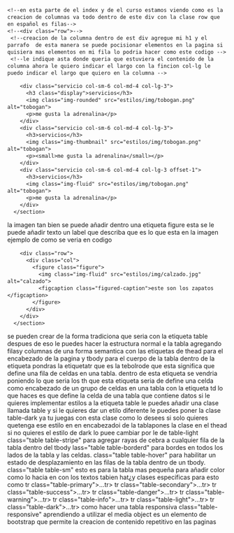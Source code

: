 
  <!--la class container lo que hace es que me va a sentrar lo que yo tenga en el bloque esto lo genera bootstrap hay otro  tipo de contenedor que es para el ancho completo que serai en container-fluid -->
<!--  <div class="container">-->
    <!--en esta parte de el index y de el curso estamos viendo como es la creacion de columnas va todo dentro de este div con la clase row que en español es filas-->
    <!--<div class="row">-->
     <!--creacion de la columna dentro de est div agregue mi h1 y el parrafo  de esta manera se puede pocisionar elementos en la pagina si quisiera mas elementos en mi fila lo podria hacer como este codigo -->
     <!--le indique asta donde queria que estuviera el contenido de la columna ahora le quiero indicar el largo con la fincion col-lg le puedo indicar el largo que quiero en la columna -->
   <!--   <div class="col-2 col-sm-4 col-lg-2">
          <h1>divertilandd</h1>
          <p>
            lorem hello hola gente como estamos el  dia de hoy
          </p>
      </div>
    </div>
  </div>-->

  <!--<div class="container">
    <div class="row">
      <div class="col columna">1</div>
      <div class="col columna">2</div>
      <div class="col columna">3</div>
      <div class="col columna">4</div>
      <div class="col columna">5</div>
      <div class="col columna">6</div>
      <div class="col columna">7</div>
      <div class="col columna">8</div>
      <div class="col columna">9</div>
      <div class="col columna">10</div>
      <div class="col columna">11</div>
      <div class="col columna">12</div>
    </div>
  </div>-->

  <!--vinculacion de el jquery para boostrap este se debe de vincular antes de vincular js -->
  <!--<script src="estilos/js/jquery.js"></script>-->
  <!--vinculacion de el popper este debe ir antes de bootstrap y despues de jquery-->
  <!--<script src="estilos/js/popper.js"></script>-->
  <!--vinculacion de el srchivo de js de bootstrap-->
  <!--<script src="estilos/js/bootstrap.min.js"></script
  con la clase de col-auto solo metoma el espacio donde esta el texto

halladiendo el offset  el offset es basicamente el espacio que se puede añadir en blanco este siempre va a añadir columnas en blanco hacia la izquierda

tipografias etiqeuta small es para poner extosa mas pequeño
clase display esta clase lo que haces es que cambia de forma Cambie de forma rápida y sensible el valor de visualización de los componentes y más con nuestras utilidades de visualización hace el los titulos mas grades

continuacion con la tipografia
etiqueta mark  es representada con un color de fondo amarillo y algo de relleno:
etiqueta del o etiqueta s lo que hacesn es tachar el texto
etiqetas para subrayar el texto la etiqueta ins y la etiqueta U
etiqueta strong lo que hace es poner el texto en negrita
etiqueta em para poner el texto en tipo italica
el texto tan bien se puede aliniar pormedi de clases
clas=" text-left"
clas=" text-center"
clas=" text-right"
clas=" text-justify"
capitalizacion de texto la capitalizacion de texto sirve para poner la primera letra de le texto en mayuscula
texto en minuscula con text-lowercase
para todo el texto en mayuscula es uppercase
clase para cambair el fondo de la letra
ejemplos de los tipos de atributos para la tipografia en codigo
   <p class="text-left font-weight">Lorem ipsum dolor sit amet.</p>
        <p class="text-right">Lorem ipsum dolor sit amet.</p>
        <p class="text-justify">Lorem ipsum dolor sit amet.</p>
        <p class="text-capitalize">Lorem ipsum dolor sit amet.</p>
        <p class="text-uppercase">Lorem ipsum dolor sit amet.</p>
        <p class="text-lowercase">Lorem ipsum dolor sit amet.</p>
        <p class="text-center">Lorem ipsum dolor sit amet consectetur adipisicing elit. Temporibus, cumque! Officiis, voluptatibus facere. Aliquam nesciunt repudiandae sit ut dolore officia provident, aut unde, velit autem libero labore sint pariatur fugiat expedita necessitatibus in, hic laudantium! Iure, voluptatibus velit in dolores natus animi maiores autem cupiditate, corrupti vel totam blanditiis illum. Commodi, molestias hic quidem facere eos distinctio. Laboriosam illo fuga nemo placeat ad quasi accusamus pariatur reiciendis aliquam! Laudantium dolorum laborum aperiam possimus, quasi repellat voluptate doloremque vitae ad inventore corporis mollitia error iure, quae quidem quos in, quis suscipit magnam odio. Rerum impedit, numquam non maxime minima autem placeat.
    </p>
<div class="mt-4">
        <p> Lorem ipsum <mark>dolor</mark>sit amet.</p>
        <p>Lorem ipsum <del> sit</del> <s>amet</s></p>
        <p>Lorem <ins>ipsum</ins> dolor <u>amet</u>.</p>
        <p>Lorem <strong>dolor </strong> sit amet.</p>
        <p>Lorem <em>dolor</em> sit amet.</p>
      </div>
etiqueta blockquote esta etiqueta es para Crea citas en bloque, marca las citas a otros autores o documentos. este tambien esta como clase en bootstrap

como mostrar codigo de una maneras facil para los usuarios

como manipular imagenes por medio de clases
class="img-fluid" esta clase lo que hace es que añade un max-widht de el 100% y el heigth lo pone en auto
class="img-thumbnail" esta se encarga de darle una apariencia a la imagen un poco mas estilo de catalogo
class="img-runded" para darle un estilo a la imagen mas redindeao el borde
ejemplo en codigo de como implementas las clases 
<section
        class="
          row
          servicios
          justify-content-lg-around justify-content-xl-between
         ">
        <!--se agrego una nueva seccion para los serviciops de la pagina  -->
        <div class="servicio col-sm-6 col-md-4 col-lg-3">
          <h3 class="display">servicios</h3>
          <img class="img-rounded" src="estilos/img/tobogan.png" alt="tobogan">
          <p>me gusta la adrenalina</p>
        </div>
        <div class="servicio col-sm-6 col-md-4 col-lg-3">
          <h3>servicios</h3>
          <img class="img-thumbnail" src="estilos/img/tobogan.png" alt="tobogan">
          <p><small>me gusta la adrenalina</small></p>
        </div>
        <div class="servicio col-sm-6 col-md-4 col-lg-3 offset-1">
          <h3>servicios</h3>
          <img class="img-fluid" src="estilos/img/tobogan.png" alt="tobogan">
          <p>me gusta la adrenalina</p>
        </div>
      </section>
la imagen tan bien se puede añadir dentro una etiqueta figure
esta se le puede añadir texto un label que describa que es lo que esta en la imagen
ejemplo de como se veria en codigo

        <div class="row">
          <div class="col">
            <figure class="figure">
              <img class="img-fluid" src="estilos/img/calzado.jpg" alt="calzado">
              <figcaption class="figured-caption">este son los zapatos </figcaption>
            </figure>
          </div>
        </div>
      </section>

<!--tablas-->
se pueden crear de la forma tradiciona que seria con la etiqueta table despues de eso le puedes hacer la estructura normal e la tabla agregando filasy columnas de una forma semantica con las etiquetas de thead para el encabezado de la pagina y tbody para el cuerpo de la tabla dentro de la etiqueta pondras la etiquetatr que es la tebolrode que esta significa que define una fila de celdas en una tabla. dentro de esta etiqueta se vendria poniendo lo que seria los th que esta etiqueta seria de  define una celda como encabezado de un grupo de celdas en una tabla
con la etiqueta td lo que haces es que define la celda de una tabla que contiene datos
si le quieres implementar estilos a la etiqueta table le puedes añadir una clase llamada table y si le quieres dar un etilo diferente le puedes poner la clase table-dark ya tu juegas con esta clase como lo desees si solo quieres quetenga ese estilo en en encabezadoi de la tablapones la clase en el thead si no quieres el estilo de dark lo puee cambiar por le de table-light
class="table table-stripe" para agregar rayas de cebra a cualquier fila de la tabla dentro del tbody
lass="table table-borderd" para bordes en todos los lados de la tabla y las celdas.
class="table table-hover" para habilitar un estado de desplazamiento en las filas de la tabla dentro de un tbody.
class="table table-sm" esto es para la tabla mas pequeña
para añadir color como lo hacia en con los textos tabien hat¿y clases especificas para esto como
tr class="table-primary">...tr>
tr class="table-secondary">...tr>
tr class="table-success">...tr>
tr class="table-danger">...tr>
tr class="table-warning">...tr>
tr class="table-info">...tr>
tr class="table-light">...tr>
tr class="table-dark">...tr>
como hacer una tabla responsiva
class="table-responsive"
aprendiendo a utilizar el media object  es un elemento de bootstrap que permite la creacion de contenido repetitivo en las paginas

